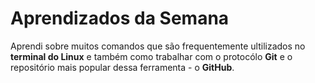 # Aprendizados da Semana

Aprendi sobre muitos comandos que são frequentemente ultilizados no **terminal do Linux** e também como trabalhar com o protocólo **Git** e o repositório mais popular dessa ferramenta - o **GitHub**.